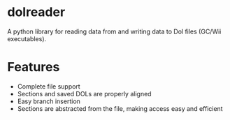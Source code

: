 # dolreader
A python library for reading data from and writing data to Dol files (GC/Wii executables).

# Features
- Complete file support
- Sections and saved DOLs are properly aligned
- Easy branch insertion
- Sections are abstracted from the file, making access easy and efficient
